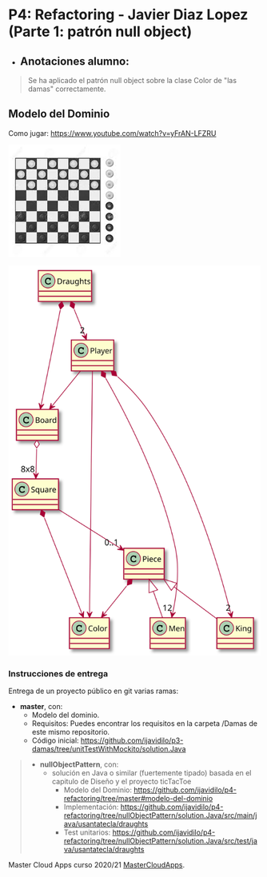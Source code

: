 # P4: Refactoring - Javier Diaz Lopez (Parte 1: patrón null object)
  * ## Anotaciones alumno: 
  > Se ha aplicado el patrón null object sobre la clase Color de "las damas" correctamente.

## Modelo del Dominio
Como jugar: https://www.youtube.com/watch?v=yFrAN-LFZRU

![This is a alt text.](./Damas/images/draughts.jpg "Damas.")

![This is a alt text.](./Damas/images/draughtsModeloDominio.svg "Damas.")

### Instrucciones de entrega

Entrega de un proyecto público en git varias ramas:

* **master**, con:
    * Modelo del dominio.
    * Requisitos: Puedes encontrar los requisitos en la carpeta /Damas de este mismo repositorio.
    * Código inicial: https://github.com/ijavidilo/p3-damas/tree/unitTestWithMockito/solution.Java
>* **nullObjectPattern**, con:
>    * solución en Java o similar (fuertemente tipado) basada en el capitulo de Diseño y el proyecto ticTacToe
>        * Modelo del Dominio: https://github.com/ijavidilo/p4-refactoring/tree/master#modelo-del-dominio
>        * Implementación: https://github.com/ijavidilo/p4-refactoring/tree/nullObjectPattern/solution.Java/src/main/java/usantatecla/draughts
>        * Test unitarios: https://github.com/ijavidilo/p4-refactoring/tree/nullObjectPattern/solution.Java/src/test/java/usantatecla/draughts  

Master Cloud Apps curso 2020/21 [MasterCloudApps](https://www.codeurjc.es/mastercloudapps/).